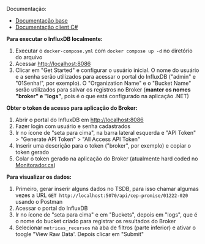 Documentação:
* [Documentação base](https://docs.influxdata.com/influxdb/v2.6/install/?t=Docker)
* [Documentação client C#](https://github.com/influxdata/influxdb-client-csharp)

**Para executar o InfluxDB localmente:**
1. Executar o `docker-compose.yml` com `docker compose up -d` no diretório do arquivo
2. Acessar [http://localhost:8086](http://localhost:8086)
3. Clicar em "Get Started" e configurar o usuário inicial. O nome do usuário e a senha serão utilizados para acessar o portal do InfluxDB ("admin" e "01Senha!", por exemplo). O "Organization Name" e o "Bucket Name" serão utilizados para salvar os registros no Broker (**manter os nomes "broker" e "logs"**, pois é o que está configurado na aplicação .NET)


**Obter o token de acesso para aplicação do Broker:**
1. Abrir o portal do InfluxDB em [http://localhost:8086](http://localhost:8086)
2. Fazer login com usuário e senha cadastrados
3. Ir no ícone de "seta para cima", na barra lateral esquerda e "API Token" > "Generate API Token" > "All Access API Token"
4. Inserir uma descrição para o token ("broker", por exemplo) e copiar o token gerado
5. Colar o token gerado na aplicação do Broker (atualmente hard coded no [Monitorador.cs](./../ApiBroker/src/ApiBroker.API/Monitoramento/Monitorador.cs))

**Para visualizar os dados:**
1. Primeiro, gerar inserir alguns dados no TSDB, para isso chamar algumas vezes a URL `GET http://localhost:5070/api/cep-promise/01222-020` usando o Postman
2. Acessar o portal do InfluxDB
3. Ir no ícone de "seta para cima" e em "Buckets", depois em "logs", que é o nome do bucket criado para registrar os resultados do Broker
4. Selecionar `metricas_recursos` na aba de filtros (parte inferior) e ativar o toogle "View Raw Data'. Depois clicar em "Submit"